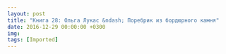 ```yaml
---
layout: post
title: "Книга 28: Ольга Лукас &ndash; Поребрик из бордюрного камня"
date: 2016-12-29 00:00:00 +0300
img: 
tags: [Imported]
---
```


